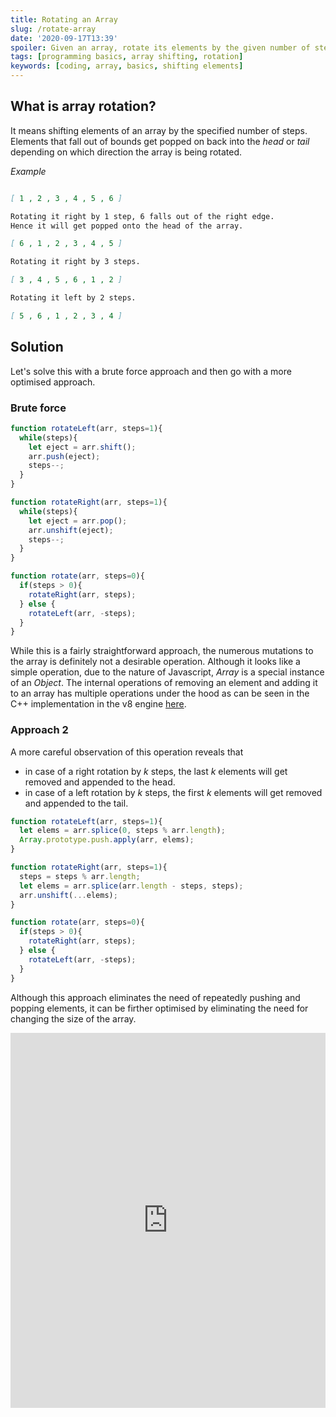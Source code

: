```yaml
---
title: Rotating an Array
slug: /rotate-array
date: '2020-09-17T13:39'
spoiler: Given an array, rotate its elements by the given number of steps.
tags: [programming basics, array shifting, rotation]
keywords: [coding, array, basics, shifting elements]
---
```

## What is array rotation?
It means shifting elements of an array by the specified number of steps. Elements that fall out of bounds get popped on back into the *head* or *tail* depending on which direction the array is being rotated.

*Example*
```md

[ 1 , 2 , 3 , 4 , 5 , 6 ]

Rotating it right by 1 step, 6 falls out of the right edge.
Hence it will get popped onto the head of the array.

[ 6 , 1 , 2 , 3 , 4 , 5 ]

Rotating it right by 3 steps.

[ 3 , 4 , 5 , 6 , 1 , 2 ]

Rotating it left by 2 steps.

[ 5 , 6 , 1 , 2 , 3 , 4 ]

```
## Solution
Let's solve this with a brute force approach and then go with a more optimised approach.

### Brute force
```js
function rotateLeft(arr, steps=1){
  while(steps){
    let eject = arr.shift();
    arr.push(eject);
    steps--;
  }
}

function rotateRight(arr, steps=1){
  while(steps){
    let eject = arr.pop();
    arr.unshift(eject);
    steps--;
  }
}

function rotate(arr, steps=0){
  if(steps > 0){
    rotateRight(arr, steps);
  } else {
    rotateLeft(arr, -steps);
  }
}
```
While this is a fairly straightforward approach, the numerous mutations to the array is definitely not a desirable operation.
Although it looks like a simple operation, due to the nature of Javascript, *Array* is a special instance of an *Object*.
The internal operations of removing an element and adding it to an array has multiple operations under the hood as can be seen in the
C++ implementation in the v8 engine [here](https://github.com/v8/v8/blob/master/src/builtins/builtins-array.cc).

### Approach 2

A more careful observation of this operation reveals that
* in case of a right rotation by *k* steps, the last *k* elements will get removed and appended to the head.
* in case of a left rotation by *k* steps, the first *k* elements will get removed and appended to the tail.

```js
function rotateLeft(arr, steps=1){
  let elems = arr.splice(0, steps % arr.length);
  Array.prototype.push.apply(arr, elems);
}

function rotateRight(arr, steps=1){
  steps = steps % arr.length;
  let elems = arr.splice(arr.length - steps, steps);
  arr.unshift(...elems);
}

function rotate(arr, steps=0){
  if(steps > 0){
    rotateRight(arr, steps);
  } else {
    rotateLeft(arr, -steps);
  }
}
```
Although this approach eliminates the need of repeatedly pushing and popping elements, it can be firther optimised by eliminating the need for changing the size of the array.

<iframe height="600px" width="100%" src="https://repl.it/@jagzviruz/Rotate-Array?lite=true" scrolling="no" frameborder="no" allowtransparency="true" allowfullscreen="true" sandbox="allow-forms allow-pointer-lock allow-popups allow-same-origin allow-scripts allow-modals"></iframe>
